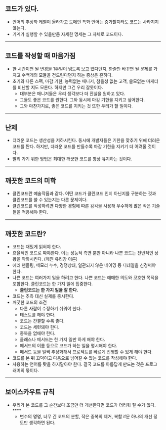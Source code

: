 ## 코드가 있다.

- 언어의 추상화 레벨이 올라가고 도메인 특화 언어는 증가할지라도 코드는 사라지지 않는다.
- 기계가 실행할 수 있을만큼 자세한 명세는 그 자체로 코드이다.

---

## 코드를 작성할 때 마음가짐

- 한 시간이면 될 변경을 1주일이 넘도록 보고 있다던지, 한줄만 바꾸면 될 문제를 가지고 수백개의 모듈을 건드린다던지 하는 증상은 흔하다.
- 초기와 다른 스펙, 마감 기한, 능력없는 매니저, 참을성 없는 고객, 쓸모없는 마케터를 비난할 지도 모른다. 하지만 그건 우리 잘못이다.
  - 대부분은 매니저들은 우리 생각보다 더 진실을 원하고 있다.
  - 그들도 좋은 코드를 원한다. 그와 동시에 마감 기한을 지키고 싶어한다.
  - 그와 마찬가지로, 좋은 코드를 지키는 것 또한 우리가 할 일이다.

---

## 난제

- 더러운 코드는 생산성을 저하시킨다. 동시에 개발자들은 기한을 맞추기 위해 더러운 코드를 짠다. 하지만, 더러운 코드를 만들수록 마감 기한을 지키기 더 어려울 것이다.
- 빨리 가기 위한 방법은 최대한 깨끗한 코드를 항상 유지하는 것이다.

---

## 깨끗한 코드의 미학

- 클린코드란 예술작품과 같다. 어떤 코드가 클린코드 인지 아닌지를 구분하는 것과 클린코드를 쓸 수 있는지는 다른 문제이다.
- 클린코드를 작성하려면 다양한 경험에 따른 감각을 사용해 무수하게 많은 작은 기술들을 적용해야 한다.

---

## 깨끗한 코드란?

- 코드는 재밌게 읽혀야 한다.
- 효율적인 코드로 짜야한다. 이는 성능적 측면 뿐만 아니라 나쁜 코드는 전반적인 상황을 악화시킨다.
  (깨진 유리창 이론)
- 에러 핸들링, 메모리 누수, 경쟁상태, 일관되지 않은 네이밍 등 디테일을 신경써야 한다.
- 나쁜 코드는 여러가지 일을 하려고 한다. 나쁜 코드는 애매한 의도와 모호한 목적을 포함한다. 클린코드는 한 가지 일에 집중한다.
  - **클린코드는 한 가지 일을 잘 한다.**
- 코드는 추측 대신 실제를 중시한다.
- 깨끗한 코드의 조건
  - 다른 사람이 수정하기 쉬워야 한다.
  - 테스트를 해야 한다.
  - 코드는 간결할 수록 좋다.
  - 코드는 세련돼야 한다.
  - 중복을 없애야 한다.
  - 클래스나 메서드는 한 가지 일만 하게 해야 한다.
  - 메서드의 이름 등으로 코드가 하는 일을 명시해야 한다.
  - 메서드 등을 일찍 추상화해서 프로젝트를 빠르게 진행할 수 있게 해야 한다.
- 코드를 본 뒤 끄덕이고 다음으로 넘어갈 수 있는 코드를 작성해야 한다.
- 사용하는 언어를 탓을 하지말아야 한다. 결국 코드를 아름답게 만드는 것은 프로그래머의 몫이다.

---

## **보이스카우트 규칙**

- 우리가 본 코드를 그 순간보다 조금만 더 개선한다면 코드가 더러워 질 수가 없다. \*\*\*\*
  - 변수의 명명, 너무 긴 코드의 분할, 작은 중복의 제거, 복합 if문 하나의 개선 정도만 생각하면 된다.
